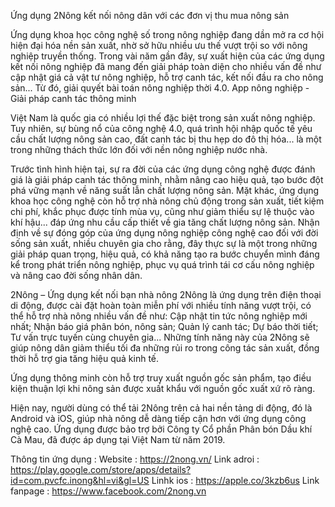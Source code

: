 Ứng dụng 2Nông kết nối nông dân với các đơn vị thu mua nông sản

Ứng dụng khoa học công nghệ số trong nông nghiệp đang dần mở ra cơ hội hiện đại hóa nền sản xuất, nhờ sở hữu nhiều ưu thế vượt trội so với nông nghiệp truyền thống.
Trong vài năm gần đây, sự xuất hiện của các ứng dụng kết nối nông nghiệp đã mang đến giải pháp toàn diện cho nhiều vấn đề như cập nhật giá cả vật tư nông nghiệp, hỗ trợ canh tác, kết nối đầu ra cho nông sản... Từ đó, giải quyết bài toán nông nghiệp thời 4.0.
App nông nghiệp - Giải pháp canh tác thông minh

Việt Nam là quốc gia có nhiều lợi thế đặc biệt trong sản xuất nông nghiệp. Tuy nhiên, sự bùng nổ của công nghệ 4.0, quá trình hội nhập quốc tế yêu cầu chất lượng nông sản cao, đất canh tác bị thu hẹp do đô thị hóa... là một trong những thách thức lớn đối với nền nông nghiệp nước nhà.

Trước tình hình hiện tại, sự ra đời của các ứng dụng công nghệ được đánh giá là giải pháp canh tác thông minh, nhằm nâng cao hiệu quả, tạo bước đột phá vững mạnh về năng suất lẫn chất lượng nông sản. Mặt khác, ứng dụng khoa học công nghệ còn hỗ trợ nhà nông chủ động trong sản xuất, tiết kiệm chi phí, khắc phục được tính mùa vụ, cũng như giảm thiểu sự lệ thuộc vào khí hậu... đáp ứng nhu cầu cấp thiết về gia tăng chất lượng nông sản.
Nhận định về sự đóng góp của ứng dụng nông nghiệp công nghệ cao đối với đời sống sản xuất, nhiều chuyên gia cho rằng, đây thực sự là một trong những giải pháp quan trọng, hiệu quả, có khả năng tạo ra bước chuyển mình đáng kể trong phát triển nông nghiệp, phục vụ quá trình tái cơ cấu nông nghiệp và nâng cao đời sống nhân dân.

2Nông – Ứng dụng kết nối bạn nhà nông
2Nông là ứng dụng trên điện thoại di động, được cài đặt hoàn toàn miễn phí với nhiều tính năng vượt trội, có thể hỗ trợ nhà nông nhiều vấn đề như: Cập nhật tin tức nông nghiệp mới nhất; Nhận báo giá phân bón, nông sản; Quản lý canh tác; Dự báo thời tiết; Tư vấn trực tuyến cùng chuyên gia... Những tính năng này của 2Nông sẽ giúp nông dân giảm thiểu tối đa những rủi ro trong công tác sản xuất, đồng thời hỗ trợ gia tăng hiệu quả kinh tế.

Ứng dụng thông minh còn hỗ trợ truy xuất nguồn gốc sản phẩm, tạo điều kiện thuận lợi khi nông sản được xuất khẩu với nguồn gốc xuất xứ rõ ràng.

Hiện nay, người dùng có thể tải 2Nông trên cả hai nền tảng di động, đó là Android và iOS, giúp nhà nông dễ dàng tiếp cận hơn với ứng dụng công nghệ cao. Ứng dụng được bảo trợ bởi Công ty Cổ phần Phân bón Dầu khí Cà Mau, đã được áp dụng tại Việt Nam từ năm 2019.

Thông tin ứng dụng :
Website : https://2nong.vn/
Link adroi : https://play.google.com/store/apps/details?id=com.pvcfc.inong&hl=vi&gl=US
Linhk ios : https://apple.co/3kzb6us
Link fanpage : https://www.facebook.com/2nong.vn

